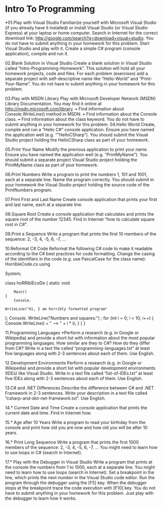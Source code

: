 Intro To Programming
====================
*01.Play with Visual Studio
Familiarize yourself with Microsoft Visual Studio (if you already have it installed) or install Visual Studio (or Visual Studio Express) at your laptop or home computer. Search in Internet for the correct download link: http://google.com/search?q=download+visual+studio. You do not have to submit anything in your homework for this problem.
Start Visual Studio and play with it. Create a simple C# program (console application), compile and run it.

02.Blank Solution in Visual Studio
Create a blank solution in Visual Studio called “Intro-Programming-Homework”. This solution will hold all your homework projects, code and files. For each problem (exercises) add a separate project with self-descriptive name like “Hello-World” and “Print-Your-Name”. You do not have to submit anything in your homework for this problem.

03.Play with MSDN Library
Play with Microsoft Developer Network (MSDN) Library Documentation. You may find it online at http://msdn.microsoft.com/library.
•	Find information about Console.WriteLine() method in MSDN.
•	Find information about the Console class.
•	Find information about the class keyword.
You do not have to submit anything in your homework for this problem.
04.Hello World
Create, compile and run a “Hello C#” console application. Ensure you have named the application well (e.g. “”HelloCSharp”). You should submit the Visual Studio project holding the HelloCSharp class as part of your homework.

05.Print Your Name
Modify the previous application to print your name. Ensure you have named the application well (e.g. “PrintMyName”). You should submit a separate project Visual Studio project holding the PrintMyName class as part of your homework.

06.Print Numbers
Write a program to print the numbers 1, 101 and 1001, each at a separate line. Name the program correctly. You should submit in your homework the Visual Studio project holding the source code of the PrintNumbers program.

07.Print First and Last Name
Create console application that prints your first and last name, each at a separate line.

08.Square Root
Create a console application that calculates and prints the square root of the number 12345. Find in Internet “how to calculate square root in C#”.

09.Print a Sequence
Write a program that prints the first 10 members of the sequence: 2, -3, 4, -5, 6, -7, ...

10.Reformat C# Code
Reformat the following C# code to make it readable according to the C# best practices for code formatting. Change the casing of the identifiers in the code (e.g. use PascalCase for the class name):
HorribleCode.cs
using

System;

class hoRRiblEcoDe
{
    static
     void

        Main()
    {
        Console.

    WriteLine("Hi, I am horribly formatted program"
); Console.
      WriteLine("Numbers and squares:")
; for (int i = 0;
i < 10;
i++)
        {
            Console.WriteLine(i +
                " --> " + i
                *
                i);
        }
    }
}

11.Programming Languages
*Perform a research (e.g. in Google or Wikipedia) and provide a short list with information about the most popular programming languages. How similar are they to C#? How do they differ from C#? Write in a text file called “programming-languages.txt” at least five languages along with 2-3 sentences about each of them. Use English.

12.Development Environments
Perform a research (e.g. in Google or Wikipedia) and provide a short list with popular development environments (IDEs) like Visual Studio. Write in a text file called “list-of-IDEs.txt” at least five IDEs along with 2-3 sentences about each of them. Use English.

13.C# and .NET Differences
Describe the difference between C# and .NET Framework in 2-3 sentences. Write your description in a text file called “csharp-and-dot-net-framework.txt”. Use English.

14.* Current Date and Time
Create a console application that prints the current date and time. Find in Internet how.

15.* Age after 10 Years
Write a program to read your birthday from the console and print how old you are now and how old you will be after 10 years.

16.* Print Long Sequence
Write a program that prints the first 1000 members of the sequence: 2, -3, 4, -5, 6, -7, … You might need to learn how to use loops in C# (search in Internet).

17.* Play with the Debugger in Visual Studio
Write a program that prints at the console the numbers from 1 to 1000, each at a separate line. You might need to learn how to use loops (search in Internet). Set a breakpoint in the line, which prints the next number in the Visual Studio code editor. Run the program through the debugger using the [F5] key. When the debugger stops at the breakpoint trace the code execution with [F10] key. You do not have to submit anything in your homework for this problem. Just play with the debugger to learn how it works.
